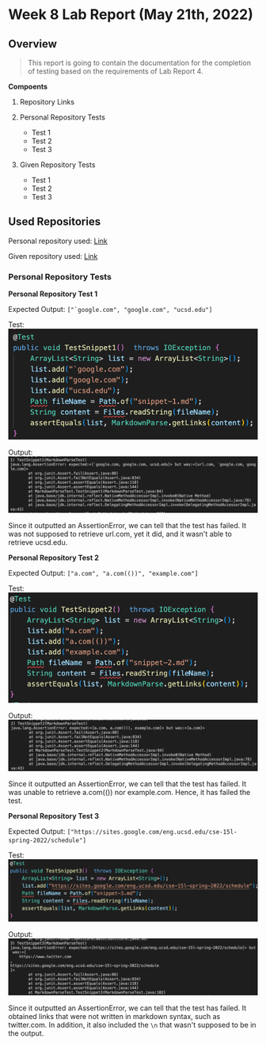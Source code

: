 # Week 8 Lab Report (May 21th, 2022)
## Overview
> This report is going to contain the documentation for the completion of testing based on the requirements of Lab Report 4. 

**Compoents**
1) Repository Links

2) Personal Repository Tests
    
    * Test 1
    * Test 2
    * Test 3

3) Given Repository Tests

    * Test 1
    * Test 2
    * Test 3

## Used Repositories
Personal repository used: [Link](https://github.com/jeyiu/markdown-parser)

Given repository used: [Link](https://github.com/JasonMorris1/markdown-parser)

### Personal Repository Tests
**Personal Repository Test 1**

Expected Output: ```["`google.com", "google.com", "ucsd.edu"]```

Test: 
![Snippet 1 test](report-4-img-4.png)

Output: 
![Snippet 1 out](report-4-img-1.png)

Since it outputted an AssertionError, we can tell that the test has failed. It was not supposed to retrieve url.com, yet it did, and it wasn't able to retrieve ucsd.edu. 

**Personal Repository Test 2**

Expected Output: ```["a.com", "a.com(())", "example.com"]```

Test: 
![Snippet 2 test](report-4-img-5.png)

Output: 
![Snippet 2 out](report-4-img-2.png)

Since it outputted an AssertionError, we can tell that the test has failed. It was unable to retrieve a.com(()) nor example.com. Hence, it has failed the test. 

**Personal Repository Test 3**

Expected Output: ```["https://sites.google.com/eng.ucsd.edu/cse-15l-spring-2022/schedule"]```

Test: 
![Snippet 3 test](report-4-img-6.png)

Output: 
![Snippet 3 out](report-4-img-3.png)

Since it outputted an AssertionError, we can tell that the test has failed. It obtained links that were not written in markdown syntax, such as twitter.com. In addition, it also included the `\n` that wasn't supposed to be in the output. 